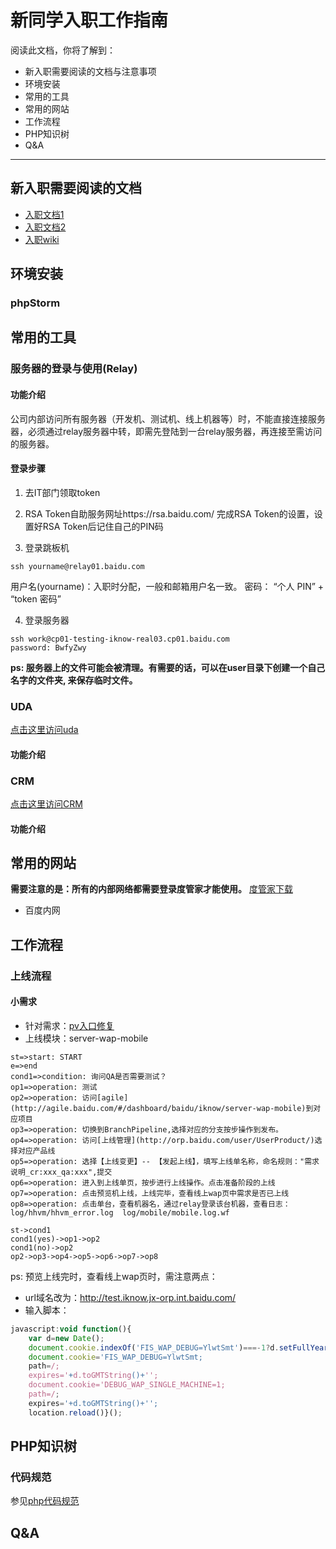 新同学入职工作指南
==================

阅读此文档，你将了解到：
- 新入职需要阅读的文档与注意事项
- 环境安装
- 常用的工具
- 常用的网站
- 工作流程
- PHP知识树
- Q&A

----------------------------

新入职需要阅读的文档
----------------------
- [入职文档1](http://wiki.baidu.com/pages/viewpage.action?pageId=487736453)
- [入职文档2](http://wiki.baidu.com/pages/viewpage.action?pageId=487736453)
- [入职wiki](http://wiki.baidu.com/pages/viewpage.action?pageId=479986941)

环境安装
-----------
### phpStorm

常用的工具
-----------
### 服务器的登录与使用(Relay)
#### 功能介绍
公司内部访问所有服务器（开发机、测试机、线上机器等）时，不能直接连接服务器，必须通过relay服务器中转，即需先登陆到一台relay服务器，再连接至需访问的服务器。
#### 登录步骤
1. 去IT部门领取token
2. RSA Token自助服务网址https://rsa.baidu.com/
   完成RSA Token的设置，设置好RSA Token后记住自己的PIN码

3. 登录跳板机

```shell
ssh yourname@relay01.baidu.com
```
用户名(yourname)：入职时分配，一般和邮箱用户名一致。
密码： “个人 PIN” + “token 密码”

4. 登录服务器

```shell
ssh work@cp01-testing-iknow-real03.cp01.baidu.com
password: BwfyZwy
```

**ps: 服务器上的文件可能会被清理。有需要的话，可以在user目录下创建一个自己名字的文件夹, 来保存临时文件。**


### UDA
[点击这里访问uda](http://bigdata.baidu.com/crm)
#### 功能介绍

### CRM
[点击这里访问CRM](http://bigdata.baidu.com/crm)
#### 功能介绍

常用的网站
-----------
**需要注意的是：所有的内部网络都需要登录度管家才能使用。**
[度管家下载](http://zhunru.baidu.com/#/)

- 百度内网

工作流程
-----------
### 上线流程
#### 小需求
- 针对需求：[pv入口修复](http://newicafe.baidu.com/issue/iknownew-2379/show?from=page)
- 上线模块：server-wap-mobile

```flow
st=>start: START
e=>end
cond1=>condition: 询问QA是否需要测试？
op1=>operation: 测试
op2=>operation: 访问[agile](http://agile.baidu.com/#/dashboard/baidu/iknow/server-wap-mobile)到对应项目
op3=>operation: 切换到BranchPipeline,选择对应的分支按步操作到发布。
op4=>operation: 访问[上线管理](http://orp.baidu.com/user/UserProduct/)选择对应产品线
op5=>operation: 选择【上线变更】-- 【发起上线】，填写上线单名称，命名规则："需求说明_cr:xxx_qa:xxx",提交
op6=>operation: 进入到上线单页，按步进行上线操作。点击准备阶段的上线
op7=>operation: 点击预览机上线，上线完毕，查看线上wap页中需求是否已上线
op8=>operation: 点击单台，查看机器名，通过relay登录该台机器，查看日志： log/hhvm/hhvm_error.log  log/mobile/mobile.log.wf

st->cond1
cond1(yes)->op1->op2
cond1(no)->op2
op2->op3->op4->op5->op6->op7->op8
```

ps: 预览上线完时，查看线上wap页时，需注意两点：

- url域名改为：http://test.iknow.jx-orp.int.baidu.com/
- 输入脚本：

```javascript
javascript:void function(){
    var d=new Date();
    document.cookie.indexOf('FIS_WAP_DEBUG=YlwtSmt')===-1?d.setFullYear(d.getFullYear()+1):d.setFullYear(d.getFullYear()-1);
    document.cookie='FIS_WAP_DEBUG=YlwtSmt;
    path=/;
    expires='+d.toGMTString()+'';
    document.cookie='DEBUG_WAP_SINGLE_MACHINE=1;
    path=/;
    expires='+d.toGMTString()+'';
    location.reload()}();
```

PHP知识树
-----------
### 代码规范
参见[php代码规范](http://styleguide.baidu.com/style/php/index.html)

Q&A
-----------
